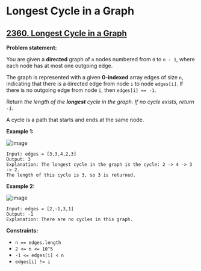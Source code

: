 # Longest Cycle in a Graph

## [2360. Longest Cycle in a Graph](https://leetcode.com/problems/longest-cycle-in-a-graph/)

**Problem statement:**

You are given a **directed** graph of `n` nodes numbered from `0` to `n - 1`, where each node has at most one outgoing edge.

The graph is represented with a given **0-indexed** array edges of size `n`, indicating that there is a directed edge from node `i` to node `edges[i]`. If there is no outgoing edge from node `i`, then `edges[i] == -1`.

Return *the length of the **longest** cycle in the graph. If no cycle exists, return `-1`*.

A cycle is a path that starts and ends at the same node.

**Example 1:**

![image](https://user-images.githubusercontent.com/20440403/182014122-1c6184ef-3c7e-4f2b-9c68-92fb817a508a.png)

```
Input: edges = [3,3,4,2,3]
Output: 3
Explanation: The longest cycle in the graph is the cycle: 2 -> 4 -> 3 -> 2.
The length of this cycle is 3, so 3 is returned.
```

**Example 2:**

![image](https://user-images.githubusercontent.com/20440403/182014140-34fc7baf-6620-4dd5-8e26-08ec7b426e89.png)

```
Input: edges = [2,-1,3,1]
Output: -1
Explanation: There are no cycles in this graph.
```

**Constraints:**

* `n == edges.length`
* `2 <= n <= 10^5`
* `-1 <= edges[i] < n`
* `edges[i] != i`
